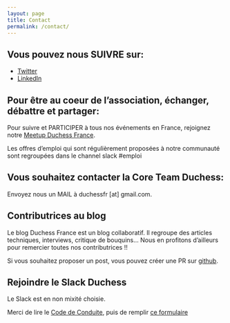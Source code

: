 ```yaml
---
layout: page
title: Contact
permalink: /contact/
---
```


## Vous pouvez nous SUIVRE sur:

- [Twitter](http://twitter.com/duchessfr)
- [LinkedIn](https://www.linkedin.com/groups/2750811)

## Pour être au coeur de l’association, échanger, débattre et partager:

Pour suivre et PARTICIPER à tous nos événements en France, rejoignez notre [Meetup Duchess France](https://www.meetup.com/fr-FR/duchess-france-meetup/).

Les offres d’emploi qui sont régulièrement proposées à notre communauté sont regroupées dans le channel slack #emploi

## Vous souhaitez contacter la Core Team Duchess:

Envoyez nous un MAIL à duchessfr [at] gmail.com.

## Contributrices au blog

Le blog Duchess France est un blog collaboratif.
Il regroupe des articles techniques, interviews, critique de bouquins… Nous en profitons d’ailleurs pour remercier toutes nos contributrices !!

Si vous souhaitez proposer un post, vous pouvez créer une PR sur [github](https://github.com/DuchessFrance/DuchessFrance.github.io/blob/main/CONTRIBUTING.md).

## Rejoindre le Slack Duchess

Le Slack est en non mixité choisie.

Merci de lire le [Code de Conduite](https://www.duchess-france.fr/coc/), puis de remplir [ce formulaire](https://docs.google.com/forms/d/e/1FAIpQLSfOe6dsvfKAxqA_cEGMsCrFpUST00pHU6YJU4utdovNSdOMQg/viewform)
